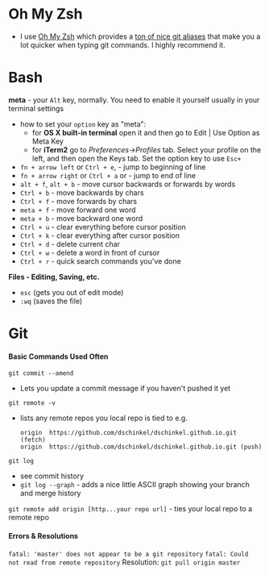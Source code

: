 # Oh My Zsh
- I use [Oh My Zsh](https://github.com/robbyrussell/oh-my-zsh) which provides a [ton of nice git aliases](https://github.com/robbyrussell/oh-my-zsh/wiki/Cheatsheet) that make you a lot quicker when typing git commands.  I highly recommend it.
# Bash
**meta** - your `Alt` key, normally. You need to enable it yourself usually in your terminal settings
- how to set your `option` key as "meta":
    - for **OS X built-in terminal** open it and then go to Edit | Use Option as Meta Key
    - for **iTerm2** go to _Preferences->Profiles_ tab. Select your profile on the left, and then open the Keys tab. Set the option key to use `Esc+`
- `fn + arrow left` or `Ctrl + e`, - jump to beginning of line
- `fn + arrow right` or `Ctrl + a` or  - jump to end of line
- `alt + f`, `alt + b` - move cursor backwards or forwards by words
- `Ctrl + b` - move backwards by chars
- `Ctrl + f` - move forwards by chars
- `meta + f` - move forward one word
- `meta + b` - move backward one word
- `Ctrl + u` - clear everything before cursor position
- `Ctrl + k` - clear everything after cursor position
- `Ctrl + d` - delete current char
- `Ctrl + w` - delete a word in front of cursor
- `Ctrl + r` - quick search commands you've done

**Files - Editing, Saving, etc.**
- `esc` (gets you out of edit mode)
- `:wq` (saves the file)

# Git
#### Basic Commands Used Often
`git commit --amend`
- Lets you update a commit message if you haven't pushed it yet

`git remote -v`
-  lists any remote repos you local repo is tied to
    e.g.
    ```
    origin  https://github.com/dschinkel/dschinkel.github.io.git (fetch)
    origin  https://github.com/dschinkel/dschinkel.github.io.git (push)
    ```
`git log`
- see commit history
- `git log --graph` - adds a nice little ASCII graph showing your branch and merge history

`git remote add origin [http...your repo url]` - ties your local repo to a remote repo

#### Errors & Resolutions

`fatal: 'master' does not appear to be a git repository`
`fatal: Could not read from remote repository`
 Resolution: `git pull origin master`